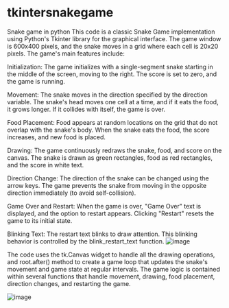 # tkintersnakegame
Snake game in python
This code is a classic Snake Game implementation using Python's Tkinter library for the graphical interface. The game window is 600x400 pixels, and the snake moves in a grid where each cell is 20x20 pixels. The game's main features include:

Initialization: The game initializes with a single-segment snake starting in the middle of the screen, moving to the right. The score is set to zero, and the game is running.

Movement: The snake moves in the direction specified by the direction variable. The snake's head moves one cell at a time, and if it eats the food, it grows longer. If it collides with itself, the game is over.

Food Placement: Food appears at random locations on the grid that do not overlap with the snake's body. When the snake eats the food, the score increases, and new food is placed.

Drawing: The game continuously redraws the snake, food, and score on the canvas. The snake is drawn as green rectangles, food as red rectangles, and the score in white text.

Direction Change: The direction of the snake can be changed using the arrow keys. The game prevents the snake from moving in the opposite direction immediately (to avoid self-collision).

Game Over and Restart: When the game is over, "Game Over" text is displayed, and the option to restart appears. Clicking "Restart" resets the game to its initial state.

Blinking Text: The restart text blinks to draw attention. This blinking behavior is controlled by the blink_restart_text function.
![image](https://github.com/user-attachments/assets/6b3fcb72-c762-4d6f-9644-39d5b1dcf619)

The code uses the tk.Canvas widget to handle all the drawing operations, and root.after() method to create a game loop that updates the snake's movement and game state at regular intervals. The game logic is contained within several functions that handle movement, drawing, food placement, direction changes, and restarting the game.

![image](https://github.com/user-attachments/assets/add5a161-261b-4260-8178-2668240adf50)
